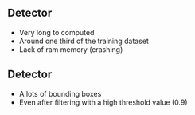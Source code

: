 ## Detector
- Very long to computed
- Around one third of the training dataset
- Lack of ram memory (crashing)


## Detector

- A lots of bounding boxes
- Even after filtering with a high threshold value (0.9)
